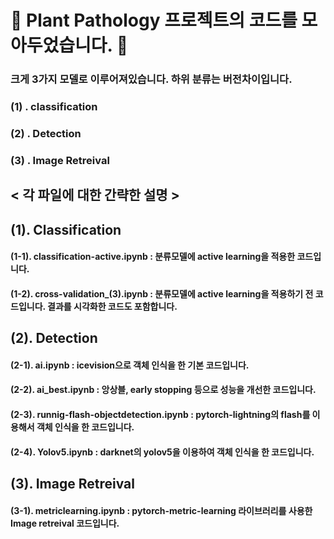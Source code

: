 # :leaves: Plant Pathology 프로젝트의 코드를 모아두었습니다. :leaves: 

### 크게 3가지 모델로 이루어져있습니다. 하위 분류는 버전차이입니다. ###
### (1) . classification 
### (2) . Detection
### (3) . Image Retreival

## < 각 파일에 대한 간략한 설명 > ##

## (1). Classification
#### (1-1). classification-active.ipynb : 분류모델에 active learning을 적용한 코드입니다.

#### (1-2). cross-validation_(3).ipynb : 분류모델에 active learning을 적용하기 전 코드입니다. 결과를 시각화한 코드도 포함합니다.

## (2). Detection
#### (2-1). ai.ipynb : icevision으로 객체 인식을 한 기본 코드입니다.

#### (2-2). ai_best.ipynb : 앙상블, early stopping 등으로 성능을 개선한 코드입니다.

#### (2-3). runnig-flash-objectdetection.ipynb : pytorch-lightning의 flash를 이용해서 객체 인식을 한 코드입니다.

#### (2-4). Yolov5.ipynb : darknet의 yolov5을 이용하여 객체 인식을 한 코드입니다.

## (3). Image Retreival

#### (3-1). metriclearning.ipynb : pytorch-metric-learning 라이브러리를 사용한 Image retreival 코드입니다.
